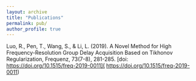 ```yaml
---
layout: archive
title: "Publications"
permalink: pub/
author_profile: true
---
```


Luo, R., Pen, T., Wang, S., & Li, L. (2019). A Novel Method for High Frequency-Resolution Group Delay Acquisition Based on Tikhonov Regularization, Frequenz, 73(7-8), 281-285. [doi: https://doi.org/10.1515/freq-2019-0011]( https://doi.org/10.1515/freq-2019-0011)

